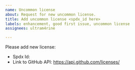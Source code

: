 ```yaml
---
name: Uncommon license
about: Request for new uncommon license.
title: Add uncommon license <spdx_id here>
labels: enhancement, good first issue, uncommon license
assignees: ultram4rine

---
```


<!-- License should be available in GitHub API, for example: https://api.github.com/licenses/0bsd -->
<!-- Check if license listed here: https://choosealicense.com/appendix/ -->

Please add new license:

- Spdx Id: <id>
- Link to GitHub API: https://api.github.com/licenses/<key>
